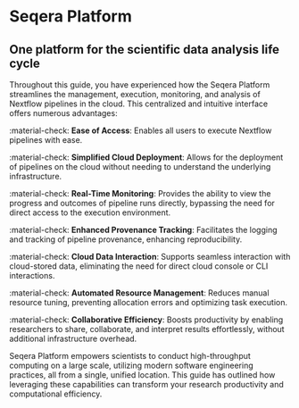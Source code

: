 # Seqera Platform 
## One platform for the scientific data analysis life cycle

Throughout this guide, you have experienced how the Seqera Platform streamlines the management, execution, monitoring, and analysis of Nextflow pipelines in the cloud. This centralized and intuitive interface offers numerous advantages:

:material-check: **Ease of Access**: Enables all users to execute Nextflow pipelines with ease.

:material-check: **Simplified Cloud Deployment**: Allows for the deployment of pipelines on the cloud without needing to understand the underlying infrastructure.

:material-check: **Real-Time Monitoring**: Provides the ability to view the progress and outcomes of pipeline runs directly, bypassing the need for direct access to the execution environment.

:material-check: **Enhanced Provenance Tracking**: Facilitates the logging and tracking of pipeline provenance, enhancing reproducibility.

:material-check: **Cloud Data Interaction**: Supports seamless interaction with cloud-stored data, eliminating the need for direct cloud console or CLI interactions.

:material-check: **Automated Resource Management**: Reduces manual resource tuning, preventing allocation errors and optimizing task execution.

:material-check: **Collaborative Efficiency**: Boosts productivity by enabling researchers to share, collaborate, and interpret results effortlessly, without additional infrastructure overhead.

Seqera Platform empowers scientists to conduct high-throughput computing on a large scale, utilizing modern software engineering practices, all from a single, unified location. This guide has outlined how leveraging these capabilities can transform your research productivity and computational efficiency.


